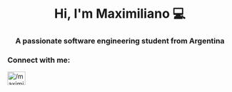 <h1 align="center">Hi, I'm Maximiliano 💻</h1>
<h3 align="center">A passionate software engineering student from Argentina</h3>


<h3 align="left">Connect with me:</h3>
<p align="left">
<a href="https://linkedin.com/in/https://www.linkedin.com/in/maximiliano-rivero-zuin/" target="blank"><img align="center" src="https://raw.githubusercontent.com/rahuldkjain/github-profile-readme-generator/master/src/images/icons/Social/linked-in-alt.svg" alt="/maximiliano-rivero-zuin/" height="30" width="40" /></a>
</p>


